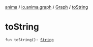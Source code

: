 [anima](../../index.md) / [io.anima.graph](../index.md) / [Graph](index.md) / [toString](./to-string.md)

# toString

`fun toString(): `[`String`](https://kotlinlang.org/api/latest/jvm/stdlib/kotlin/-string/index.html)